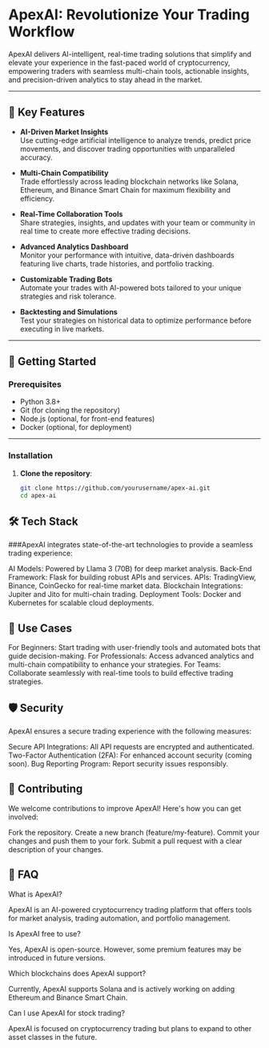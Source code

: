 # ApexAI: Revolutionize Your Trading Workflow  

ApexAI delivers AI-intelligent, real-time trading solutions that simplify and elevate your experience in the fast-paced world of cryptocurrency, empowering traders with seamless multi-chain tools, actionable insights, and precision-driven analytics to stay ahead in the market.

---

## 🌟 Key Features  

- **AI-Driven Market Insights**  
  Use cutting-edge artificial intelligence to analyze trends, predict price movements, and discover trading opportunities with unparalleled accuracy.

- **Multi-Chain Compatibility**  
  Trade effortlessly across leading blockchain networks like Solana, Ethereum, and Binance Smart Chain for maximum flexibility and efficiency.

- **Real-Time Collaboration Tools**  
  Share strategies, insights, and updates with your team or community in real time to create more effective trading decisions.

- **Advanced Analytics Dashboard**  
  Monitor your performance with intuitive, data-driven dashboards featuring live charts, trade histories, and portfolio tracking.

- **Customizable Trading Bots**  
  Automate your trades with AI-powered bots tailored to your unique strategies and risk tolerance.

- **Backtesting and Simulations**  
  Test your strategies on historical data to optimize performance before executing in live markets.

---

## 🚀 Getting Started  

### Prerequisites  

- Python 3.8+
- Git (for cloning the repository)
- Node.js (optional, for front-end features)
- Docker (optional, for deployment)

---

### Installation  

1. **Clone the repository**:  
   ```bash
   git clone https://github.com/yourusername/apex-ai.git
   cd apex-ai
   
## 🛠️ Tech Stack
###ApexAI integrates state-of-the-art technologies to provide a seamless trading experience:

AI Models: Powered by Llama 3 (70B) for deep market analysis.
Back-End Framework: Flask for building robust APIs and services.
APIs: TradingView, Binance, CoinGecko for real-time market data.
Blockchain Integrations: Jupiter and Jito for multi-chain trading.
Deployment Tools: Docker and Kubernetes for scalable cloud deployments.

## 🎯 Use Cases
For Beginners: Start trading with user-friendly tools and automated bots that guide decision-making.
For Professionals: Access advanced analytics and multi-chain compatibility to enhance your strategies.
For Teams: Collaborate seamlessly with real-time tools to build effective trading strategies.

## 🛡️ Security
ApexAI ensures a secure trading experience with the following measures:

Secure API Integrations: All API requests are encrypted and authenticated.
Two-Factor Authentication (2FA): For enhanced account security (coming soon).
Bug Reporting Program: Report security issues responsibly.

## 🤝 Contributing
We welcome contributions to improve ApexAI! Here's how you can get involved:

Fork the repository.
Create a new branch (feature/my-feature).
Commit your changes and push them to your fork.
Submit a pull request with a clear description of your changes.

## 🧩 FAQ
What is ApexAI?

ApexAI is an AI-powered cryptocurrency trading platform that offers tools for market analysis, trading automation, and portfolio management.

Is ApexAI free to use?

Yes, ApexAI is open-source. However, some premium features may be introduced in future versions.

Which blockchains does ApexAI support?

Currently, ApexAI supports Solana and is actively working on adding Ethereum and Binance Smart Chain.

Can I use ApexAI for stock trading?

ApexAI is focused on cryptocurrency trading but plans to expand to other asset classes in the future.

